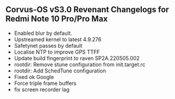 ## Corvus-OS vS3.0 Revenant Changelogs for Redmi Note 10 Pro/Pro Max

- Enabled blur by default.
- Upstreamed kernel to latest 4.9.276
- Safetynet passes by default
- Localise NTP to improve GPS TTFF
- Update build fingerprint to raven SP2A.220505.002
- rootdir: Remove stune configuration from init.target.rc
- rootdir: Add SchedTune configuration
- Fixed ok Google
- Force triple frame buffers
- fix screen recorder lag



